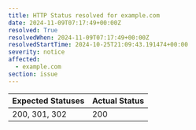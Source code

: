 ```yaml
---
title: HTTP Status resolved for example.com
date: 2024-11-09T07:17:49+00:00Z
resolved: True
resolvedWhen: 2024-11-09T07:17:49+00:00Z
resolvedStartTime: 2024-10-25T21:09:43.191474+00:00
severity: notice
affected:
  - example.com
section: issue
---
```


| Expected Statuses | Actual Status  |
|-------------------|----------------|
| 200, 301, 302 | 200 |
